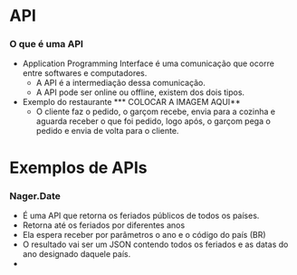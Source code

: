 # API

### O que é uma API
* Application Programming Interface é uma comunicação que ocorre entre softwares e computadores.
  * A API é a intermediação dessa comunicação.
  * A API pode ser online ou offline, existem dos dois tipos.
* Exemplo do restaurante
  *** COLOCAR A IMAGEM AQUI**
  * O cliente faz o pedido, o garçom recebe, envia para a cozinha e aguarda receber o que foi pedido, logo após, o garçom pega o pedido e envia de volta para o cliente.

# Exemplos de APIs

### Nager.Date
* É uma API que retorna os feriados públicos de todos os países.
* Retorna até os feriados por diferentes anos
* Ela espera receber por parâmetros o ano e o código do país (BR)
* O resultado vai ser um JSON contendo todos os feriados e as datas do ano designado daquele país.
* 